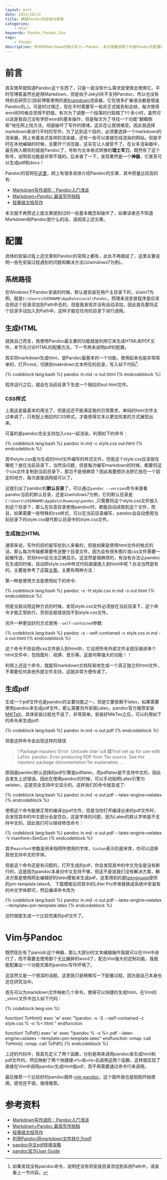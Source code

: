 ```yaml
---
layout: post
date: 2013/10/21
title: 神器Pandoc的安装与使用
categories: 
    - misc
keywords: Pandoc,Pandoc,Vim
tags: 
    - Pandoc 
description: 传说中Makrdown的瑞士军刀——Pandoc，本文简要说明了作者Pandoc的配置过程。
---
```


# 前言

其实很早就知道Pandoc这个东西了，只是一直没有什么需求促使我去使用它。平时写博客虽然也是用Markdown，但是由于Jekyll并不支持Pandoc，所以也没有特别去研究它(目前博客使用的是[Kramdown](http://kramdown.rubyforge.org/ "Kramdown")渲染器，它在很多扩展语法都是借鉴Pandoc的。)。可是时过境迁，现在平时需要写一些非正式报告和总结，每次使用word的时候总觉得不舒服，有次为了调整一个段落的行距搞了1个多小时，虽然可以说是我自己没有学好word的基本操作，但是每次为了寻找一个功能"翻箱倒柜"地在网上找方法，彻底破坏了写作的情绪，这实在让我很难受。因此我选择markdown来进行平时的写作，为了达到这个目的，必须要选择一个markdown的渲染器，网上有着各式各样的渲染器，还有一些可以直接在线渲染的网站。但是平时在本地编辑的时候，总要开个浏览器，这实在让人接受不了。在众多渲染器中，最先映入眼帘的就是Pandoc了，号称为文本格式转换的**瑞士军刀**，既然有了这个称号，说明其功能是非常不错的。后来查了一下，发现果然是一个**神器**，它甚至可以生成pdf和docs！

Pandoc的官网在[这里](http://johnmacfarlane.net/pandoc/ "Pandoc")，网上有很多具体介绍Pandoc的文章，其中质量比较高的有:

- [Markdown写作进阶：Pandoc入门浅谈](http://www.yangzhiping.com/tech/pandoc.html "Markdown写作进阶：Pandoc入门浅谈]")
- [Markdown+Pandoc 最佳写作拍档](http://iout.in/archives/454.html "Markdown+Pandoc 最佳写作拍档")
- [轻量级文档写作](http://stdio.tumblr.com/lightdoc "轻量级文档写作")

本文就不再赘述上面文章提到过的一些基本概念和操作了，如果读者还不知道Markdown和Pandoc是什么的话，请阅读上述文章。


# 配置

具体的安装过程上述文章和Pandoc的官网上都有，此处不再细说了，这里主要说明一些在安装过程遇到的问题和解决方法(以windows7为例)。

## 系统路径

在Windows下Pandoc安装的时候，默认是安装在用户主目录下的，以win7为例，就是`C:\Users\USERNAME\AppData\Local\Pandoc`，照理来说安装程序是应该会把这个目录添加到Path中去的，但是我发现并没有自动添加，因此首先要将这个目录手动加入到Path中，这样才能在任何的目录下进行调用。

## 生成HTML

就我自己而言，我使用Pandoc最主要的功能就是利用它来生成HTML和PDF文件，本节先讨论HTML的配置方法，下一节再来说明pdf的配置。

其实将markdown生成html，是Pandoc最基本的一个功能，使用起来也是非常简单的，打开cmd，切换到makrdown文本所在的目录，写入如下代码[^1]:


{% codeblock lang:bash %}
pandoc in.md -o out.html
{% endcodeblock %}


[^1]: 如果发现没有pandoc命令，说明还没有将安装目录添加到系统Path中，请查看上一节内容。

程序运行之后，就会在当前目录下生成一个相应的out.html文件。

### CSS样式

上面这是最基本的用法了，但是这还不能满足我的日常需求，单纯的html文件太过单调了，只有配上相应的CSS样式，才能使得文本以更加优美的方式展现出来。

可喜的是pandoc完全支持加入css一起渲染，利用如下的命令：

{% codeblock lang:bash %}
pandoc in.md -c style.css out.html
{% endcodeblock %}

其中style.css是为生成的html文件编写的样式文件，但是这个style.css应该放在哪呢？放在当前目录下，当然没问题，但是每次编写markdown的时候，都要将这个css文件复制到当前目录下，那岂不是很麻烦？因此我要想办法把它放在一个固定的地方，每次直接调用就可以了。

这就引出了pandoc的**默认目录**了，可以通过`pandoc --version`命令来查看pandoc当前的默认目录，还是以windows7为例，它的默认目录是`C:\Users\USERNAME\AppData\Roaming\pandoc` ,只需要将这个style.css文件放入到这个目录下，那么在任意目录使用pandoc时，都能自动读取到这个文件，而且，如果需要一些特殊的css样式，可以在当前目录编写，pandoc会自动使用当前目录下的style.css替代默认目录中的style.css文件。

### 生成独立HTML

通常来说，写作的目的是写给别人来看的，但是如果是使用html文件的格式的话，那么每次传输都需要传送整个目录文件，因为会有很多图片或css文件需要一起被传送，否则html会无法正确显示。这显然是很麻烦的，有没有办法让pandoc在生成的时候，自动把style.css中样式代码直接嵌入到html中呢？办法当然是有的，主要是参考了这篇[文章](http://devilgate.org/blog/2012/07/02/tip-using-pandoc-to-create-truly-standalone-html-files/ "using Pandoc to create truly standalone HTML files")。主要有两种方法：

第一种是使用方法是使用如下的命令:

{% codeblock lang:bash %}
pandoc -s -H style.css  in.md -o out.html
{% endcodeblock %}

但是当我试用这种方式的时候，发现style.css文件必须放在当前目录下，这个命令才能正常执行，否则会报错说找不到style.css文件。

另外一种更加好的方式使用`--self-contained`参数:

{% codeblock lang:bash %}
pandoc -s --self-contianed -c style.css in.md -o out.html
{% endcodeblock %}

这个命令不但会把css文件嵌入到html中，它会把所有外部文件全部压缩进单个html文件中，包括图片、视屏、音乐等。这是何等强大的功能！！

利用上述这个命令，就能将markdown文档轻易地生成一个真正独立的html文件，不需要任何其他外部文件支持，这就非常方便传递了。

## 生成pdf

生成一个pdf文件也是pandoc的主要功能之一，但是它要依赖于latex，如果需要使用pandoc来生成pdf文件，那么需要另外安装Latex，pandoc官方推荐安装[MiKTeX](http://miktex.org/ "MiKTeX")，具体安装过程也不说了，非常简单。安装好MikTex之后，可以利用如下的命令来生成pdf:

{% codeblock lang:bash %}
pandoc in.md -o out.pdf
{% endcodeblock %}

但是这样命令会出现这样的错误

> ! Package inputenc Error: Unicode char \u8:鍒?not set up for use with LaTex. pandoc: Error producing PDF from Tex source. See the inputsnc package documentation for explanation. ...

原因是pandoc默认选择的pdf引擎是pdflatex，而pdflatex是不支持中文的，因此会发生上述错误。因此在使用pandoc的时候，可以手动指明Latex引擎为xelatex，这是完全支持中文显示的。这样我们的命令就变成了:

{% codeblock lang:bash %}
pandoc in.md -o out.pdf --latex-engine=xelatex
{% endcodeblock %}

使用这个命令能够正常的编译出pdf文件，但是当你打开编译出来的pdf文件时，会发现其中的中文部分全是空白，这是字体的问题，因为Latex的默认字体是不支持中文的，因此我们可以继续修改命令：

{% codeblock lang:bash %}
pandoc in.md -o out.pdf --latex-engine=xelatex -V mainfont=SimSun
{% endcodeblock %}

其中`mainfont`参数是用来指明所使用的字体，`SinSun`表示的是宋体，你可以选择其他支持中文的字体。

但是这个命令还是有问题的，打开生成的pdf，你会发现其中的中文完全是没有断行的，这是因为pandoc本身对中文支持不够，但这不是说我们没有解决方案，解决方案是使用网友编辑好的latex模板来生成pdf，这里用到的是[tzengyuxio](https://github.com/tzengyuxio/pages/tree/gh-pages/pandoc )提供的pm-template.latex4。 下载模板后将其中的LiHei Pro字体替换成系统中安装有的中文字体即可，然后编译命令改为

{% codeblock lang:bash %}
pandoc in.md -o out.pdf --latex-engine=xelatex --template=pm-template.latex
{% endcodeblock %}

这时就能生成一个比较完美的pdf文件了。

# Vim与Pandoc

既然现在有了panodc这个神器，那么大部分的文本编辑操作我就可以在Vim中进行了，而不需要去使用那个无比臃肿的word了，配合Vim强大的定制功能，我就能配置出一个功能完善的pandoc写作环境了。

这显然又是一个很深的话题，这里我只是稍微写一下配置过程，因为我自己本身也还在研究当中。

首先可以为markdown文件映射几个命令，使得可以快捷的生成html，在Vim的_vimrc文件中加入如下代码：

{% codeblock lang:vim %}

function! ToHtml()
	exec 'w'
	exec "!pandoc  -s -S --self-contained -c style.css % -o %<.html "
endfunction

function! ToPdf()
	exec 'w'
	exec "!pandoc  % -o %<.pdf --latex-engine=xelatex --template=pm-template.latex"
endfunction
:nmap <silent> <F5> :call ToHtml()<CR>
:nmap <silent> <F6> :call ToPdf()<CR>
{% endcodeblock %}

上述的代码中，我首先定义了两个函数，分别是用来调用pandoc来生成html和pdf文件的，然后映射了两个快捷键`<F5>`和`<F6>`去调用这两个函数，这样就实现了直接在Vim中调用pandoc生成html或pdf，而不再需要通过命令行来调用。

最后推荐一个比较好的pandoc插件:[vim-pandoc](https://github.com/vim-pandoc/vim-pandoc "vim-pandoc")，这个插件我也是刚刚开始使用，感觉还不错，值得推荐。


# 参考资料

- [Markdown写作进阶：Pandoc入门浅谈](http://www.yangzhiping.com/tech/pandoc.html "Markdown写作进阶：Pandoc入门浅谈]")
- [Markdown+Pandoc 最佳写作拍档](http://iout.in/archives/454.html "Markdown+Pandoc 最佳写作拍档")
- [轻量级文档写作](http://stdio.tumblr.com/lightdoc "轻量级文档写作")
- [利用Pandoc将markdown文件转化为pdf](http://blog.sina.com.cn/s/blog_5ee56d450101dah2.html "利用Pandoc将markdown文件转化为pdf")
- [pandoc中文pdf转换攻略](http://afoo.me/2013-07-10-how-to-transform-chinese-pdf-with-pandoc.html "pandoc中文pdf转换攻略")
- [pandoc官方User Guide](http://johnmacfarlane.net/pandoc/README.html "pandoc官方User Guide")



